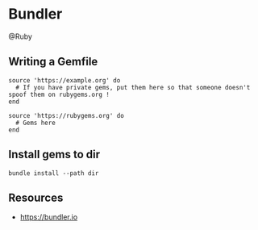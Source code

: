 # Bundler
@Ruby

Writing a Gemfile
-----------------

	source 'https://example.org' do
	  # If you have private gems, put them here so that someone doesn't spoof them on rubygems.org !
	end
	
	source 'https://rubygems.org' do
	  # Gems here
	end


Install gems to dir
-------------------
	bundle install --path dir


Resources
---------


* <https://bundler.io>


